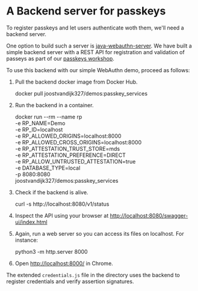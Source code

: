 # A Backend server for passkeys

To register passkeys and let users authenticate woth them, we'll need a backend server.

One option to build such a server is [java-webauthn-server](https://github.com/Yubico/java-webauthn-server).
We have built a simple backend server with a REST API for registration and validation of passeys as part of our
[passkeys workshop](https://github.com/Yubicolabs/passkey-workshop).

To use this backend with our simple WebAuthn demo, proceed as follows:

1. Pull the backend docker image from Docker Hub.

    docker pull joostvandijk327/demos:passkey_services

2. Run the backend in a container.


    docker run --rm --name rp \
	-e RP_NAME=Demo \
	-e RP_ID=localhost \
	-e RP_ALLOWED_ORIGINS=localhost:8000 \
	-e RP_ALLOWED_CROSS_ORIGINS=localhost:8000 \
	-e RP_ATTESTATION_TRUST_STORE=mds \
	-e RP_ATTESTATION_PREFERENCE=DIRECT \
	-e RP_ALLOW_UNTRUSTED_ATTESTATION=true \
	-e DATABASE_TYPE=local \
	-p 8080:8080 \
	joostvandijk327/demos:passkey_services 

3. Check if the backend is alive.

    curl -s http://localhost:8080/v1/status

4. Inspect the API using your browser at [http://localhost:8080/swagger-ui/index.html](http://localhost:8080/swagger-ui/index.html)

5. Again, run a web server so you can access its files on localhost. For instance:

    python3 -m http.server 8000

6. Open [http://localhost:8000/](http://localhost:8000/) in Chrome.

The extended `credentials.js` file in the directory uses the backend to register credentials and verify assertion signatures.
